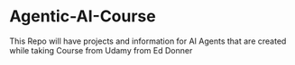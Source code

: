 # Agentic-AI-Course
This Repo will have projects and information for AI Agents that are created while taking Course from Udamy from Ed Donner
